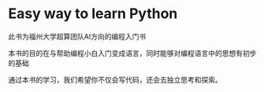 # Easy way to learn Python
此书为福州大学超算团队AI方向的编程入门书

本书的目的在与帮助编程小白入门变成语言，同时能够对编程语言中的思想有初步的基础

通过本书的学习，我们希望你不仅会写代码，还会去独立思考和探索。